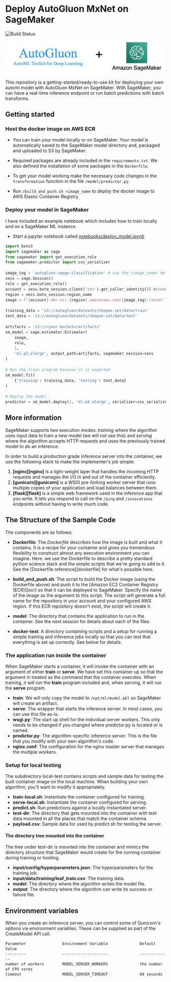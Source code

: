 # Deploy AutoGluon MxNet on SageMaker

![Build Status](https://codebuild.eu-west-1.amazonaws.com/badges?uuid=eyJlbmNyeXB0ZWREYXRhIjoiejdGeFBYcGFCY1J3aC9HUWhwbE95ZEkrcVluZFZvNXE2aG11bDZoMzFHQnJjNmhFWVF1NlpTdUNYSzNBRXdnZ1hNd2txYVJybVhWYWtFK0xRektkN2VBPSIsIml2UGFyYW1ldGVyU3BlYyI6IlVPSldqa0VTUWo4V1M1eG0iLCJtYXRlcmlhbFNldFNlcmlhbCI6MX0%3D&branch=master)


![AutoGluon on SageMaker](./autogluon-on-sagemaker.png)

This repository is a getting-started/ready-to-use kit for deploying your own automl model with AutoGluon MxNet on SageMaker. With SageMaker, you can have
a real-time inference endpoint or run batch predictions with batch transforms. 

## Getting started

### Host the docker image on AWS ECR

* You can train your model locally or on SageMaker. Your model is automatically saved to the SageMaker model directory and, packaged and uploaded to S3 by SageMaker.

* Required packages are already included in the `requirements.txt`. We also defined the installation of some packages in the `Dockerfile`.

* To get your model working make the necessary code changes in the `transformation` function in the file `/model/predictor.py`.

* Run `/build_and_push.sh <image_name` to deploy the docker image to AWS Elastic Container Registry

### Deploy your model in SageMaker
I have included an example notebook which includes how to train locally and on a SageMaker ML instance.

* Start a jupyter notebook called [notebooks/deploy_model.ipynb](notebooks/deploy_model.ipynb)

```python
import boto3
import sagemaker as sage
from sagemaker import get_execution_role
from sagemaker.predictor import csv_serializer

image_tag = 'autogluon-image-classification' # use the <image_name> defined earlier
sess = sage.Session()
role = get_execution_role()
account = sess.boto_session.client('sts').get_caller_identity()['Account']
region = sess.boto_session.region_name
image = f'{account}.dkr.ecr.{region}.amazonaws.com/{image_tag}:latest'

training_data = 's3://autogluon/datasets/shopee-iet/data/train'
test_data = 's3://autogluon/datasets/shopee-iet/data/test'

artifacts = 's3://<your-bucket>/artifacts'
sm_model = sage.estimator.Estimator(
    image,
    role,
    1,
    'ml.p2.xlarge', output_path=artifacts, sagemaker_session=sess
)

# Run the train program because it is expected
sm_model.fit(
    {'training': training_data, 'testing': test_data}
)

# Deploy the model.
predictor = sm_model.deploy(1, 'ml.m4.xlarge', serializer=csv_serializer)
```

## More information
SageMaker supports two execution modes: _training_ where the algorithm uses input data to train a new model (we will not use this) and _serving_ where the algorithm accepts HTTP requests and uses the previously trained model to do an inference.

In order to build a production grade inference server into the container, we use the following stack to make the implementer's job simple:

1. __[nginx][nginx]__ is a light-weight layer that handles the incoming HTTP requests and manages the I/O in and out of the container efficiently.
2. __[gunicorn][gunicorn]__ is a WSGI pre-forking worker server that runs multiple copies of your application and load balances between them.
3. __[flask][flask]__ is a simple web framework used in the inference app that you write. It lets you respond to call on the `/ping` and `/invocations` endpoints without having to write much code.

## The Structure of the Sample Code

The components are as follows:

* __Dockerfile__: The _Dockerfile_ describes how the image is built and what it contains. It is a recipe for your container and gives you tremendous flexibility to construct almost any execution environment you can imagine. Here. we use the Dockerfile to describe a pretty standard python science stack and the simple scripts that we're going to add to it. See the [Dockerfile reference][dockerfile] for what's possible here.

* __build\_and\_push.sh__: The script to build the Docker image (using the Dockerfile above) and push it to the [Amazon EC2 Container Registry (ECR)][ecr] so that it can be deployed to SageMaker. Specify the name of the image as the argument to this script. The script will generate a full name for the repository in your account and your configured AWS region. If this ECR repository doesn't exist, the script will create it.

* __model__: The directory that contains the application to run in the container. See the next session for details about each of the files.

* __docker-test__: A directory containing scripts and a setup for running a simple training and inference jobs locally so that you can test that everything is set up correctly. See below for details.

### The application run inside the container

When SageMaker starts a container, it will invoke the container with an argument of either __train__ or __serve__. We have set this container up so that the argument in treated as the command that the container executes. When training, it will run the __train__ program included and, when serving, it will run the __serve__ program.

* __train__: We will only copy the model to `/opt/ml/model.pkl` so SageMaker will create an artifact.
* __serve__: The wrapper that starts the inference server. In most cases, you can use this file as-is.
* __wsgi.py__: The start up shell for the individual server workers. This only needs to be changed if you changed where predictor.py is located or is named.
* __predictor.py__: The algorithm-specific inference server. This is the file that you modify with your own algorithm's code.
* __nginx.conf__: The configuration for the nginx master server that manages the multiple workers.

### Setup for local testing

The subdirectory local-test contains scripts and sample data for testing the built container image on the local machine. When building your own algorithm, you'll want to modify it appropriately.

* __train-local.sh__: Instantiate the container configured for training.
* __serve-local.sh__: Instantiate the container configured for serving.
* __predict.sh__: Run predictions against a locally instantiated server.
* __test-dir__: The directory that gets mounted into the container with test data mounted in all the places that match the container schema.
* __payload.csv__: Sample data for used by predict.sh for testing the server.

#### The directory tree mounted into the container

The tree under test-dir is mounted into the container and mimics the directory structure that SageMaker would create for the running container during training or hosting.

* __input/config/hyperparameters.json__: The hyperparameters for the training job.
* __input/data/training/leaf_train.csv__: The training data.
* __model__: The directory where the algorithm writes the model file.
* __output__: The directory where the algorithm can write its success or failure file.

## Environment variables

When you create an inference server, you can control some of Gunicorn's options via environment variables. These
can be supplied as part of the CreateModel API call.

    Parameter                Environment Variable              Default Value
    ---------                --------------------              -------------
    number of workers        MODEL_SERVER_WORKERS              the number of CPU cores
    timeout                  MODEL_SERVER_TIMEOUT              60 seconds

